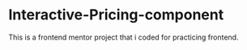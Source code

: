 # Interactive-Pricing-component
This is a frontend mentor project that i coded for practicing frontend.
